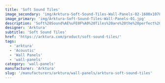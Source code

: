 ```yaml
---
title: 'Soft Sound Tiles'
image_secondary: 'img/Arktura-Soft-Sound-Tiles-Wall-Panels-02-1600x1078.jpg'
image_primary: 'img/Arktura-Soft-Sound-Tiles-Wall-Panels-01.jpg'
description: 'Soft%20Sound%AE%uFE0F%A0%20Tiles%20are%20the%20perfect%20building%20blocks%20to%20easily%20and%20affordably%20enhance%20aesthetics%20and%20acoustic%20performance%20across%20interior%20space.%20Made%20from%20Arktura%27s%20Soft%20Sound%AE%uFE0F%20Acoustical%20material%2C%A0Soft%20Sound%AE%uFE0F%20Tiles%20can%20be%20simply%20adhered%20to%20wall%20surfaces%20to%20absorb%20sound%20while%20creating%20limitless%20design%20opportunities.%20Mix%20and%20match%20its%20five%20standard%20sizes%20and%20dozens%20of%20color%20options%2C%20including%20wood%20textures%2C%20to%20create%20the%20best%20design%20for%20your%20project.%20Tiles%20can%20also%20be%20field%20trimmed%20to%20effortlessly%20adapt%20to%20surrounding%20building%20conditions%20and%20create%20endless%20possibilities.'
designer: 'Arktura'
subtitle: 'Soft Sound Tiles'
href: 'https://arktura.com/product/soft-sound-tiles/'
tags:
  - 'arktura'
  - 'Acoustic'
  - 'Wall Panels'
  - 'wall-panels'
category: 'wall-panels'
manufacturer: 'Arktura'
slug: '/manufacturers/arktura/wall-panels/arktura-soft-sound-tiles'
---
```

